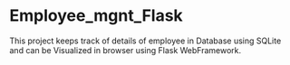 # Employee_mgnt_Flask
This project keeps track of details of employee in Database using SQLite and can be Visualized in browser using Flask WebFramework. 

